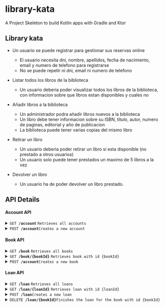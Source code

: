 # library-kata

A Project Skeleton to build Kotlin apps with Gradle and Ktor

## Library kata

- Un usuario se puede registrar para gestionar sus reservas online
    - El usuario necesita dni, nombre, apellidos, fecha de nacimiento, email y numero de telefono para registrarse
    - No se puede repetir ni dni, email ni numero de telefono

- Listar todos los libros de la biblioteca
    - Un usuario deberia poder visualizar todos los libros de la biblioteca, con informacion sobre que libros estan disponibles y cuales no

- Añadir libros a la biblioteca
    - Un administrador podra añadir libros nuevos a la biblioteca
    - Un libro debe tener informacion sobre su ISBN, titulo, autor, numero de paginas, editorial y año de publicacion
    - La biblioteca puede tener varias copias del mismo libro

- Retirar un libro
    - Un usuario deberia poder retirar un libro si esta disponible (no prestado a otros usuarios)
    - Un usuario solo puede tener prestados un maximo de 5 libros a la vez

- Devolver un libro
    - Un usuario ha de poder devolver un libro prestado.


## API Details

#### Account API

<details>
 <summary><code>GET <b>/account</b></code> <code>Retrieves all accounts</code></summary>

- <code>?filter[phoneNumber]</code> <code>Filter accounts where phone number contains {phoneNumber}</code>
- <code>?filter[email]</code> <code>Filter accounts where email contains {email}</code>


  ```http request
HTTP/1.1 200 OK
Content-Type: application/vnd.api+json

  {
    "data": [
      {
        "id": "00000000-0000-0000-0000-000000000000",
        "type": "account"
        "attributes": {
          "name": "John",
          "surname": "Doe",
          "email": "john.doe@email.example",
          "identityNumber": "B01234567",
          "phonePrefix": "+44",
          "phoneNumber": "600123456",
          "birthdate": "1970-01-01",
          "registerDate": "2020-01-01T00:00:00Z",
          "currentLoans": 2,
          "totalLoans": 4
        }
      }
    ],
    "meta": {
      "total": 1
    }
  }
  ```
</details>
<details>
 <summary><code>GET <b>/account/{accountId}</b></code> <code>Retrieves account with  id {accountId}</code></summary>

  ```http request
HTTP/1.1 200 OK
Content-Type: application/vnd.api+json

  {
    "data": {
      "id": "00000000-0000-0000-0000-000000000000",
      "type": "account"
      "attributes": {
        "name": "John",
        "surname": "Doe",
        "email": "john.doe@email.example",
        "identityNumber": "B01234567",
        "phonePrefix": "+44",
        "phoneNumber": "600123456",
        "birthdate": "1970-01-01",
        "registerDate": "2020-01-01T00:00:00Z",
        "currentLoans": 2,
        "totalLoans": 4
      }
    }
  }
  ```
</details>
<details>
 <summary><code>POST <b>/account</b></code><code>Creates a new account</code></summary>

```http request
Content-Type: application/vnd.api+json

  {
    "data": {
      "type": "account"
      "attributes": {
        "name": "John",
        "surname": "Doe",
        "email": "john.doe@email.example",
        "identityNumber": "B01234567",
        "phonePrefix": "+44",
        "phoneNumber": "600123456",
        "birthdate": "1970-01-01"
      }
    }
  }
```
```http request
HTTP/1.1 201 Created
Content-Type: application/vnd.api+json

  {
    "data": {
      "id": "00000000-0000-0000-0000-000000000000",
      "type": "account"
      "attributes": {
        "name": "John",
        "surname": "Doe",
        "email": "john.doe@email.example",
        "identityNumber": "B01234567",
        "phonePrefix": "+44",
        "phoneNumber": "600123456",
        "birthdate": "1970-01-01",
        "registerDate": "2020-01-01T00:00:00Z",
        "currentLoans": 0,
        "totalLoans": 0
      }
    }
  }
  ```
</details>


#### Book API

<details>
 <summary><code>GET <b>/book</b></code> <code>Retrieves all books</code></summary>

  ```http request
HTTP/1.1 200 OK
Content-Type: application/vnd.api+json

  {
    "data": [
      {
        "id": "00000000-0000-0000-0000-000000000000",
        "type": "book",
        "attributes": {
          "isbn": "10000000-0000-0000-0000-000000000000",
          "title": "Life of John Doe",
          "author": "John Doe",
          "pages": 90,
          "publisher": "John Doe Publishing Inc.",
          "copies": 2,
          "availableCopies": 0
        }
      },
      {
        "id": "00000000-0000-0000-0000-000000000001",
        "type": "book",
        "attributes": {
          "isbn": "10000000-0000-0000-0000-000000000001",
          "title": "Life of John Doe (Volume II)",
          "author": "John Doe",
          "pages": 166,
          "publisher": "John Doe Publishing Inc.",
          "copies": 3,
          "availableCopies": 2
        }
      }
    ],
    "meta": {
      "total": 2
    }
  }
  ```
</details>
<details>
 <summary><code>GET <b>/book/{bookId}</b></code> <code>Retrieves book with id {bookId}</code></summary>

  ```http request
HTTP/1.1 200 OK
Content-Type: application/vnd.api+json

  {
    "id": "00000000-0000-0000-0000-000000000000",
    "type": "book"
    "data": {
      "attributes": {
        "author": "John Doe",
        "isbn": "00000000-0000-0000-0000-000000000000",
        "pages": 90,
        "publisher": "John Doe Publishing Inc.",
        "title": "Life of John Doe"
      }
    }
  }
  ```
</details>
<details>
 <summary><code>POST <b>/account</b></code><code>Creates a new book</code></summary>

```http request
Content-Type: application/vnd.api+json

  {
    "data": {
      "type": "book"
      "attributes": {
        "author": "John Doe",
        "isbn": "00000000-0000-0000-0000-000000000000",
        "pages": 90,
        "publisher": "John Doe Publishing Inc.",
        "title": "Life of John Doe"
      }
    }
  }
  ```
  ```http request
HTTP/1.1 201 Created
Content-Type: application/vnd.api+json

  {
    "id": "00000000-0000-0000-0000-000000000000",
    "type": "book"
    "data": {
      "attributes": {
        "author": "John Doe",
        "isbn": "00000000-0000-0000-0000-000000000000",
        "pages": 90,
        "publisher": "John Doe Publishing Inc.",
        "title": "Life of John Doe"
      }
    }
  }
  ```
</details>


#### Loan API

<details>
 <summary><code>GET <b>/loan</b></code> <code>Retrieves all loans</code></summary>

  ```http request
HTTP/1.1 200 OK
Content-Type: application/vnd.api+json

XXX
  ```
</details>
<details>
 <summary><code>GET <b>/loan/{loanId}</b></code> <code>Retrieves loan with id {loanId}</code></summary>

  ```http request
HTTP/1.1 200 OK
Content-Type: application/vnd.api+json

xxx
  ```
</details>
<details>
 <summary><code>POST <b>/loan</b></code><code>Creates a new loan</code></summary>

```http request
Content-Type: application/vnd.api+json

xxxx
```

```http request
HTTP/1.1 201 Created
Content-Type: application/vnd.api+json

xxxx
  ```
</details>
<details>
 <summary><code>DELETE <b>/loan/{bookId}</b></code><code>Finishes the loan for the book with id {bookId}</code></summary>

  ```http request
HTTP/1.1 202 Accepted
Content-Type: application/vnd.api+json

xxxx
  ```
</details>


